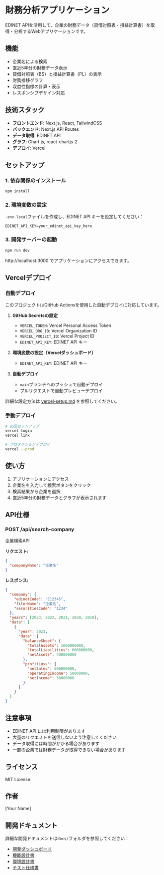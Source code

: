 # 財務分析アプリケーション

EDINET APIを活用して、企業の財務データ（貸借対照表・損益計算書）を取得・分析するWebアプリケーションです。

## 機能

- 企業名による検索
- 直近5年分の財務データ表示
- 貸借対照表（BS）と損益計算書（PL）の表示
- 財務推移グラフ
- 収益性指標の計算・表示
- レスポンシブデザイン対応

## 技術スタック

- **フロントエンド**: Next.js, React, TailwindCSS
- **バックエンド**: Next.js API Routes
- **データ取得**: EDINET API
- **グラフ**: Chart.js, react-chartjs-2
- **デプロイ**: Vercel

## セットアップ

### 1. 依存関係のインストール

```bash
npm install
```

### 2. 環境変数の設定

`.env.local`ファイルを作成し、EDINET API キーを設定してください：

```env
EDINET_API_KEY=your_edinet_api_key_here
```

### 3. 開発サーバーの起動

```bash
npm run dev
```

http://localhost:3000 でアプリケーションにアクセスできます。

## Vercelデプロイ

### 自動デプロイ
このプロジェクトはGitHub Actionsを使用した自動デプロイに対応しています。

1. **GitHub Secretsの設定**
   - `VERCEL_TOKEN`: Vercel Personal Access Token
   - `VERCEL_ORG_ID`: Vercel Organization ID
   - `VERCEL_PROJECT_ID`: Vercel Project ID
   - `EDINET_API_KEY`: EDINET API キー

2. **環境変数の設定（Vercelダッシュボード）**
   - `EDINET_API_KEY`: EDINET API キー

3. **自動デプロイ**
   - `main`ブランチへのプッシュで自動デプロイ
   - プルリクエストで自動プレビューデプロイ

詳細な設定方法は [vercel-setup.md](vercel-setup.md) を参照してください。

### 手動デプロイ
```bash
# 初回セットアップ
vercel login
vercel link

# プロダクションデプロイ
vercel --prod
```

## 使い方

1. アプリケーションにアクセス
2. 企業名を入力して検索ボタンをクリック
3. 検索結果から企業を選択
4. 直近5年分の財務データとグラフが表示されます

## API仕様

### POST /api/search-company

企業検索API

**リクエスト:**
```json
{
  "companyName": "企業名"
}
```

**レスポンス:**
```json
{
  "company": {
    "edinetCode": "E12345",
    "filerName": "企業名",
    "securitiesCode": "1234"
  },
  "years": [2023, 2022, 2021, 2020, 2019],
  "data": [
    {
      "year": 2023,
      "data": {
        "balanceSheet": {
          "totalAssets": 1000000000,
          "totalLiabilities": 600000000,
          "netAssets": 400000000
        },
        "profitLoss": {
          "netSales": 500000000,
          "operatingIncome": 50000000,
          "netIncome": 30000000
        }
      }
    }
  ]
}
```

## 注意事項

- EDINET API には利用制限があります
- 大量のリクエストを送信しないよう注意してください
- データ取得には時間がかかる場合があります
- 一部の企業では財務データが取得できない場合があります

## ライセンス

MIT License

## 作者

[Your Name]

## 開発ドキュメント

詳細な開発ドキュメントは`docs/`フォルダを参照してください：

- [開発ダッシュボード](docs/index.html)
- [機能設計書](docs/functional-spec.html)
- [環境設計書](docs/environment-spec.html)
- [テスト仕様書](docs/test-spec.html)